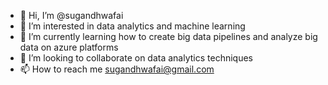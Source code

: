 - 👋 Hi, I’m @sugandhwafai
- 👀 I’m interested in data analytics and machine learning
- 🌱 I’m currently learning how to create big data pipelines and analyze big data on azure platforms
- 💞️ I’m looking to collaborate on data analytics techniques
- 📫 How to reach me sugandhwafai@gmail.com

<!---
sugandhwafai/sugandhwafai is a ✨ special ✨ repository because its `README.md` (this file) appears on your GitHub profile.
You can click the Preview link to take a look at your changes.
--->
